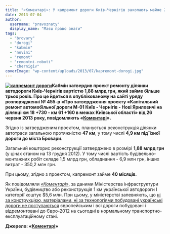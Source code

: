 ```yaml
---
title: "«Коментарі»: У капремонт дороги Київ-Чернігів закопають майже 2 мільярди гривень"
date: 2013-07-04
author: 
  username: "pravoznaty"
  display_name: "Маєш право знати"
tags: 
  - "brovary"
  - "dorogi"
  - "kabmin"
  - "novini"
  - "remont"
  - "remontni-roboti"
  - "chernigiv"
coverImage: "wp-content/uploads/2013/07/kapremont-dorogi.jpg"
---
```


**[![капремонт дороги](https://mpz.brovary.org/wp-content/uploads/2013/07/kapremont-dorogi.jpg)](https://mpz.brovary.org/wp-content/uploads/2013/07/kapremont-dorogi.jpg)Кабмін затвердив проект ремонту ділянки автодороги Київ-Чернігів вартістю 1,88 млрд грн, який займе більше трьох років. Про це йдеться в опублікованому на сайті уряду розпорядженні № 455-р «Про затвердження проекту «Капітальний ремонт автомобільної дороги М-01 Київ - Чернігів - Нові Яриловичі на ділянці км 18 +730 - км 61 +160 в межах Київської області» від 26 червня 2013 року, повідомляють «[Коментарі](https://ua.comments.ua/money/205215-u-kapremont-47-km-dorogi-kiivchernigiv.html)».**

Згідно із затвердженим проектом, планується реконструкція ділянки автотраси загальною протяжністю **47 км**, у тому числі **4,9 км під´їзної дороги до міста Бровари**.

Загальний кошторис реконструкції затверджено в розмірі **1,88 млрд грн** (у цінах станом на 13 грудня 2012). У тому числі вартість будівельно-монтажних робіт складе 1,5 млрд грн, обладнання - 6,9 млн грн, інших витрат - 350,2 млн грн.

При цьому, згідно з проектом, капремонт займе **40 місяців**.

Як повідомляли _[«Коментарі»](/go/?270)_, за даними Міністерства інфраструктури України, будівництво або реконструкція 1 км української автодороги I категорії коштує $5,6 млн. При цьому, у міністерстві запевняють, що [ні за конструкцією, матеріалами, ні за технологіями побудовані українські дороги не поступаються](https://comments.ua/money/410456-kilometr-dorogi-ukraine-podorozhal.html) європейським і всі дороги побудовані і відремонтовані до Євро-2012 на сьогодні в нормальному транспортно-експлуатаційному стані.

**Джерело: «[Коментарі](https://ua.comments.ua/money/205215-u-kapremont-47-km-dorogi-kiivchernigiv.html)»**
